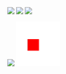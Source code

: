 ![](https://badges.pufler.dev/repos/foryzen)
![](https://badges.pufler.dev/years/foryzen)
![](https://badges.pufler.dev/commits/all/foryzen)

![](https://github-readme-stats.vercel.app/api/top-langs/?username=foryzen&layout=compact&count_private=true&show_icons=true)
[![gif](https://github.com/foryzen/foryzen/blob/92e539c8b535d6c5eae74ae95e82acd79c2a7a62/3d.gif)](https://foryzen.github.io/main/)
